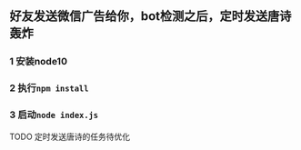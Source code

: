 ## 好友发送微信广告给你，bot检测之后，定时发送唐诗轰炸
### 1 安装node10
### 2 执行```npm install```
### 3 启动```node index.js```
TODO 定时发送唐诗的任务待优化 
